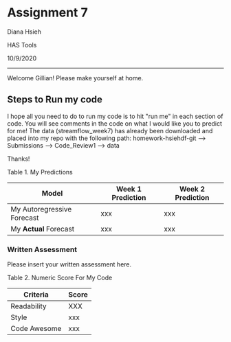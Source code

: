 # Assignment 7
Diana Hsieh

HAS Tools

10/9/2020

- - -

Welcome Gillian! Please make yourself at home.

## Steps to Run my code

I hope all you need to do to run my code is to hit "run me" in each section of code. You will see comments in the code on what I would like you to predict for me!
The data (streamflow_week7) has already been downloaded and placed into my repo with the following path: homework-hsiehdf-git --> Submissions --> Code_Review1 --> data

Thanks!

Table 1. My Predictions

|Model |  Week 1 Prediction | Week 2 Prediction |
|--- | --- | ---|
|My Autoregressive Forecast| xxx | xxx |
|My **Actual** Forecast | xxx | xxx |


### Written Assessment


Please insert your written assessment here.

Table 2. Numeric Score For My Code

|Criteria |  Score |
|--- | --- |
|Readability| XXX |
|Style | xxx |
| Code Awesome| xxx|
